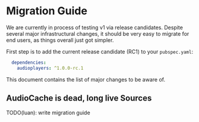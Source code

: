 # Migration Guide

We are currently in process of testing v1 via release candidates. Despite several major infrastructural changes, it should be very easy to migrate for end users, as things overall just got simpler.

First step is to add the current release candidate (RC1) to your `pubspec.yaml`:

```yaml
  dependencies:
    audioplayers: ^1.0.0-rc.1
```

This document contains the list of major changes to be aware of.

## AudioCache is dead, long live Sources



TODO(luan): write migration guide